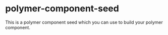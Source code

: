 # polymer-component-seed
This is a polymer component seed which you can use to build your polymer component.

